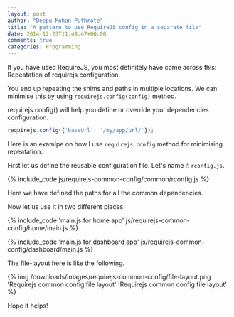```yaml
---
layout: post
author: "Deepu Mohan Puthrote"
title: "A pattern to use RequireJS config in a separate file"
date: 2014-12-23T11:48:47+00:00
comments: true
categories: Programming
---
```


If you have used RequireJS, you most definitely have come across this: Repeatation of requirejs configuration.

You end up repeating the shims and paths in multiple locations. We can minimise this by using `requirejs.config(config)` method.

requirejs.config() will help you define or override your dependencies configuration.

``` js
requirejs.config({'baseUrl': '/my/app/url/'});
```

Here is an examlpe on how I use `requirejs.config` method for minimising repeatation.

First let us define the reusable configuration file. Let's name it `rconfig.js`.

{% include_code js/requirejs-common-config/common/rconfig.js %}

Here we have defined the paths for all the common dependencies.

Now let us use it in two different places.

{% include_code 'main.js for home app' js/requirejs-common-config/home/main.js %}

{% include_code 'main.js for dashboard app' js/requirejs-common-config/dashboard/main.js %}

The file-layout here is like the following.

{% img  /downloads/images/requirejs-common-config/file-layout.png 'Requirejs common config file layout' 'Requirejs common config file layout' %}

Hope it helps!
